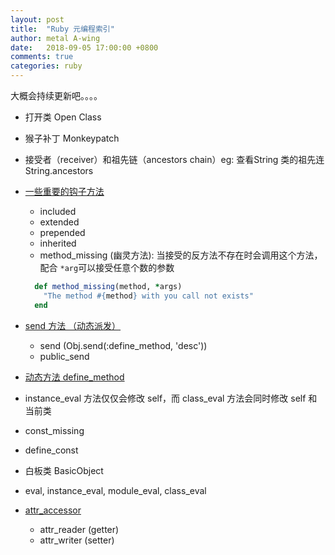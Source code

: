 ```yaml
---
layout: post
title:  "Ruby 元编程索引"
author: metal A-wing
date:   2018-09-05 17:00:00 +0800
comments: true
categories: ruby
---
```


大概会持续更新吧。。。。


- 打开类 Open Class
- 猴子补丁 Monkeypatch
- 接受者（receiver）和祖先链（ancestors chain）eg: 查看String 类的祖先连 String.ancestors
- [一些重要的钩子方法](https://ruby-china.org/topics/25397)
  - included
  - extended
  - prepended
  - inherited
  - method_missing (幽灵方法): 当接受的反方法不存在时会调用这个方法，配合 `*arg`可以接受任意个数的参数
  ```ruby
    def method_missing(method, *args)
      "The method #{method} with you call not exists"
    end
  ```
- [send 方法 （动态派发）](https://ruby-china.org/topics/4313)
  - send (Obj.send(:define_method, 'desc'))
  - public_send
- [动态方法 define_method](https://www.jianshu.com/p/349ecf5c503e)
- instance_eval 方法仅仅会修改 self，而 class_eval 方法会同时修改 self 和当前类
- const_missing
- define_const
- 白板类 BasicObject

- eval, instance_eval, module_eval, class_eval

- [attr_accessor](https://kaochenlong.com/2015/03/21/attr_accessor/)
  - attr_reader (getter)
  - attr_writer (setter)

